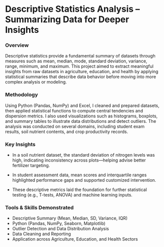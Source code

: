 # Descriptive Statistics Analysis – Summarizing Data for Deeper Insights


### Overview

Descriptive statistics provide a fundamental summary of datasets through measures such as mean, median, mode, standard deviation, variance, range, minimum, and maximum. This project aimed to extract meaningful insights from raw datasets in agriculture, education, and health by applying statistical summaries that describe data behavior before moving into more complex analysis or modeling.

### Methodology

Using Python (Pandas, NumPy) and Excel, I cleaned and prepared datasets, then applied statistical functions to compute central tendencies and dispersion metrics. I also used visualizations such as histograms, boxplots, and summary tables to illustrate data distributions and detect outliers. The analysis was conducted on several domains, including student exam results, soil nutrient contents, and crop productivity records.


### Key Insights

- In a soil nutrient dataset, the standard deviation of nitrogen levels was high, indicating inconsistency across plots—helping advise better fertilizer targeting.

- In student assessment data, mean scores and interquartile ranges highlighted performance gaps and supported customized intervention.

- These descriptive metrics laid the foundation for further statistical testing (e.g., T-tests, ANOVA) and machine learning inputs.

### Tools & Skills Demonstrated

- Descriptive Summary (Mean, Median, SD, Variance, IQR)
- Python (Pandas, NumPy, Seaborn, Matplotlib)
- Outlier Detection and Data Distribution Analysis
- Data Cleaning and Reporting
- Application across Agriculture, Education, and Health Sectors
